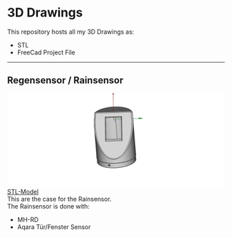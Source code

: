 # 3D Drawings
This repository hosts all my 3D Drawings as:
- STL
- FreeCad Project File

--- 

## Regensensor / Rainsensor
![](https://github.com/swissglider/3d-drawings/raw/master/Projects/Regensensor-MH-RD/Overview.png)  
[STL-Model](https://github.com/swissglider/3d-drawings/blob/master/Projects/Regensensor-MH-RD/STL/Deckel.stl)  
This are the case for the Rainsensor.  
The Rainsensor is done with:
- MH-RD
- Aqara Tür/Fenster Sensor

